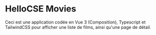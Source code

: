 # HelloCSE Movies

Ceci est une application codée en Vue 3 (Composition), Typescript et TailwindCSS pour afficher une liste de films, ainsi qu'une page de détail.

